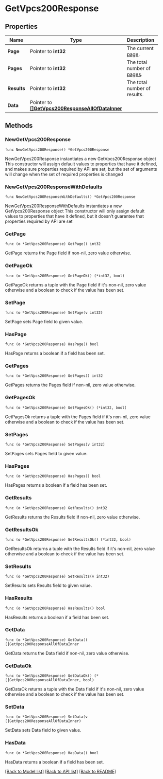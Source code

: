# GetVpcs200Response

## Properties

Name | Type | Description | Notes
------------ | ------------- | ------------- | -------------
**Page** | Pointer to **int32** | The current [page](https://techdocs.akamai.com/linode-api/reference/pagination). | [optional] [readonly] 
**Pages** | Pointer to **int32** | The total number of [pages](https://techdocs.akamai.com/linode-api/reference/pagination). | [optional] [readonly] 
**Results** | Pointer to **int32** | The total number of results. | [optional] [readonly] 
**Data** | Pointer to [**[]GetVpcs200ResponseAllOfDataInner**](GetVpcs200ResponseAllOfDataInner.md) |  | [optional] 

## Methods

### NewGetVpcs200Response

`func NewGetVpcs200Response() *GetVpcs200Response`

NewGetVpcs200Response instantiates a new GetVpcs200Response object
This constructor will assign default values to properties that have it defined,
and makes sure properties required by API are set, but the set of arguments
will change when the set of required properties is changed

### NewGetVpcs200ResponseWithDefaults

`func NewGetVpcs200ResponseWithDefaults() *GetVpcs200Response`

NewGetVpcs200ResponseWithDefaults instantiates a new GetVpcs200Response object
This constructor will only assign default values to properties that have it defined,
but it doesn't guarantee that properties required by API are set

### GetPage

`func (o *GetVpcs200Response) GetPage() int32`

GetPage returns the Page field if non-nil, zero value otherwise.

### GetPageOk

`func (o *GetVpcs200Response) GetPageOk() (*int32, bool)`

GetPageOk returns a tuple with the Page field if it's non-nil, zero value otherwise
and a boolean to check if the value has been set.

### SetPage

`func (o *GetVpcs200Response) SetPage(v int32)`

SetPage sets Page field to given value.

### HasPage

`func (o *GetVpcs200Response) HasPage() bool`

HasPage returns a boolean if a field has been set.

### GetPages

`func (o *GetVpcs200Response) GetPages() int32`

GetPages returns the Pages field if non-nil, zero value otherwise.

### GetPagesOk

`func (o *GetVpcs200Response) GetPagesOk() (*int32, bool)`

GetPagesOk returns a tuple with the Pages field if it's non-nil, zero value otherwise
and a boolean to check if the value has been set.

### SetPages

`func (o *GetVpcs200Response) SetPages(v int32)`

SetPages sets Pages field to given value.

### HasPages

`func (o *GetVpcs200Response) HasPages() bool`

HasPages returns a boolean if a field has been set.

### GetResults

`func (o *GetVpcs200Response) GetResults() int32`

GetResults returns the Results field if non-nil, zero value otherwise.

### GetResultsOk

`func (o *GetVpcs200Response) GetResultsOk() (*int32, bool)`

GetResultsOk returns a tuple with the Results field if it's non-nil, zero value otherwise
and a boolean to check if the value has been set.

### SetResults

`func (o *GetVpcs200Response) SetResults(v int32)`

SetResults sets Results field to given value.

### HasResults

`func (o *GetVpcs200Response) HasResults() bool`

HasResults returns a boolean if a field has been set.

### GetData

`func (o *GetVpcs200Response) GetData() []GetVpcs200ResponseAllOfDataInner`

GetData returns the Data field if non-nil, zero value otherwise.

### GetDataOk

`func (o *GetVpcs200Response) GetDataOk() (*[]GetVpcs200ResponseAllOfDataInner, bool)`

GetDataOk returns a tuple with the Data field if it's non-nil, zero value otherwise
and a boolean to check if the value has been set.

### SetData

`func (o *GetVpcs200Response) SetData(v []GetVpcs200ResponseAllOfDataInner)`

SetData sets Data field to given value.

### HasData

`func (o *GetVpcs200Response) HasData() bool`

HasData returns a boolean if a field has been set.


[[Back to Model list]](../README.md#documentation-for-models) [[Back to API list]](../README.md#documentation-for-api-endpoints) [[Back to README]](../README.md)



